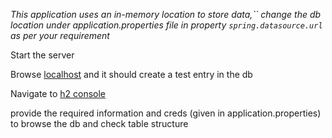 *This application uses an in-memory location to store data,`` change the db location under application.properties file in 
property `spring.datasource.url`  as per your requirement*
<p>Start the server</p>
<p>Browse <a href="http://localhost:8080">localhost</a> and it should create a test entry in the db</p>
<p>Navigate to <a href="http://localhost:8080/h2-console">h2 console</a></p>
<p>provide the required information and creds (given in application.properties) to browse the db and check table structure</p>
